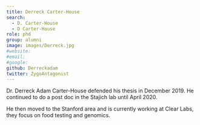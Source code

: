 ```yaml
---
title: Derreck Carter-House
search:
  - D. Carter-House
  - D Carter-House
role: phd
group: alumni
image: images/Derreck.jpg
#website: 
#email: 
#google: 
github: Derreckadam
twitter: ZygoAntagonist
---
```


Dr. Derreck Adam Carter-House defended his thesis in December 2019. He continued to do a post doc in the Stajich lab until April 2020.

He then moved to the Stanford area and is currently working at Clear Labs, they focus on food testing and genomics.
